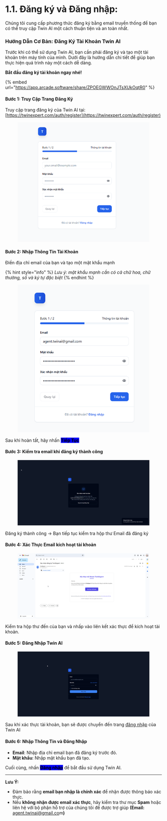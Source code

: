 # 1.1. Đăng ký và Đăng nhập:

Chúng tôi cung cấp phương thức đăng ký bằng email truyền thống để bạn có thể truy cập Twin AI một cách thuận tiện và an toàn nhất.&#x20;

### Hướng Dẫn Cơ Bản: Đăng Ký Tài Khoản Twin AI <a href="#huong-dan-co-ban-dang-ky-tai-khoan-lovinbot" id="huong-dan-co-ban-dang-ky-tai-khoan-lovinbot"></a>

Trước khi có thể sử dụng Twin AI, bạn cần phải đăng ký và tạo một tài khoản trên máy tính của mình. Dưới đây là hướng dẫn chi tiết để giúp bạn thực hiện quá trình này một cách dễ dàng.

**Bắt đầu đăng ký tài khoản ngay nhé!**

{% embed url="https://app.arcade.software/share/ZPOEGWWOnJTsXUkOqtR0" %}

#### Bước 1: Truy Cập Trang Đăng Ký

Truy cập trang đăng ký của Twin AI tại: [https://twinexpert.com/auth/register](https://twinexpert.com/auth/register)

<figure><img src="../.gitbook/assets/image (7).png" alt=""><figcaption></figcaption></figure>

#### Bước 2: Nhập Thông Tin Tài Khoản

Điền địa chỉ email của bạn và tạo một mật khẩu mạnh&#x20;

{% hint style="info" %}
_Lưu ý: mật khẩu mạnh cần có cả chữ hoa, chữ thường, số và ký tự đặc biệt_
{% endhint %}

<figure><img src="../.gitbook/assets/image (8).png" alt=""><figcaption></figcaption></figure>

Sau khi hoàn tất, hãy nhấn <mark style="background-color:blue;">**Tiếp Tục**</mark>

#### Bước 3: Kiểm tra email khi đăng ký thành công

<figure><img src="../.gitbook/assets/image (9).png" alt=""><figcaption></figcaption></figure>

Đăng ký thành công -> Bạn tiếp tục kiểm tra hộp thư Email đã đăng ký

#### Bước 4: Xác Thực Email kích hoạt tài khoản

<figure><img src="../.gitbook/assets/image (10).png" alt=""><figcaption></figcaption></figure>

Kiểm tra hộp thư đến của bạn và nhấp vào liên kết xác thực để kích hoạt tài khoản.

#### Bước 5: Đăng Nhập Twin AI

<figure><img src="../.gitbook/assets/image (11).png" alt=""><figcaption></figcaption></figure>

Sau khi xác thực tài khoản, bạn sẽ được chuyển đến trang [đăng nhập](https://twinexpert.com/auth/login) của Twin AI

#### Bước 6: Nhập Thông Tin và Đăng Nhập

* **Email**: Nhập địa chỉ email bạn đã đăng ký trước đó.
* **Mật khẩu**: Nhập mật khẩu bạn đã tạo.

Cuối cùng, nhấn <mark style="background-color:blue;">**Đăng nhập**</mark> để bắt đầu sử dụng Twin AI.

***

**Lưu Ý:**

* Đảm bảo rằng **email bạn nhập là chính xác** để nhận được thông báo xác thực.
* Nếu **không nhận được email xác thực**, hãy kiểm tra thư mục **Spam** hoặc liên hệ với bộ phận hỗ trợ của chúng tôi để được trợ giúp **(Email:** agent.twinai@gmail.co&#x6D;**)**
